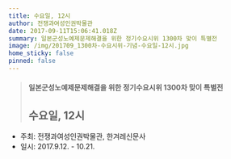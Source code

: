 ```yaml
---
title: 수요일, 12시
author: 전쟁과여성인권박물관
date: 2017-09-11T15:06:41.018Z
summary: 일본군성노예제문제해결을 위한 정기수요시위 1300차 맞이 특별전
image: /img/201709_1300차-수요시위-기념-수요일-12시.jpg
home_sticky: false
pinned: false
---
```

> #### 일본군성노예제문제해결을 위한 정기수요시위 1300차 맞이 특별전
>
> ## 수요일, 12시

* 주최: 전쟁과여성인권박물관, 한겨레신문사
* 일시: 2017.9.12. - 10.21.